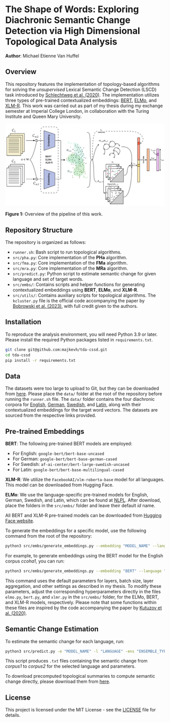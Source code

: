 # The Shape of Words: Exploring Diachronic Semantic Change Detection via High Dimensional Topological Data Analysis
**Author**: Michael Etienne Van Huffel


## Overview
This repository features the implementation of topology-based algorithms for solving the *unsupervised* Lexical Semantic Change Detection (LSCD) task introduced by [Schlechtweg et al. (2020)](https://aclanthology.org/2020.semeval-1.1.pdf). The implementation utilizes three types of pre-trained contextualized embeddings: [BERT](https://aclanthology.org/N19-1423.pdf), [ELMo](https://aclanthology.org/N18-1202.pdf), and [XLM-R](https://arxiv.org/pdf/1911.02116). This work was carried out as part of my thesis during my exchange semester at Imperial College London, in collaboration with the Turing Institute and Queen Mary University.

![Pipeline Overview](images/pipeline.png)

**Figure 1:** Overview of the pipeline of this work.


## Repository Structure

The repository is organized as follows:
- `runner.sh`: Bash script to run topological algorithms.
- `src/pha.py`: Core implementation of the **PHa** algorithm.
- `src/fma.py`: Core implementation of the **FMa** algorithm.
- `src/mra.py`: Core implementation of the **MRa** algorithm.
- `src/predict.py`: Python script to estimate semantic change for given language and set of target words.
- `src/embs/`: Contains scripts and helper functions for generating contextualized embeddings using **BERT**, **ELMo**, and **XLM-R**.
- `src/utils/`: Contains auxiliary scripts for topological algorithms. The `kcluster.py` file is the official code accompanying the paper by [Bobrowski et al. (2023)](https://www.mdpi.com/1099-4300/25/12/1587), with full credit given to the authors.


## Installation
To reproduce the analysis environment, you will need Python 3.9 or later. Please install the required Python packages listed in `requirements.txt`.

```bash
git clone git@github.com:majkevh/tda-cssd.git
cd tda-cssd
pip install -r requirements.txt
```

## Data
The datasets were too large to upload to Git, but they can be downloaded from [here](https://polybox.ethz.ch/index.php/s/ZUBow2472CY5JJJ). Please place the `data/` folder at the root of the repository before running the `runner.sh` file. The `data/` folder contains the four diachronic corpora for [English](https://www.ims.uni-stuttgart.de/en/research/resources/corpora/sem-eval-ulscd-eng/), [German](https://www.ims.uni-stuttgart.de/en/research/resources/corpora/sem-eval-ulscd-ger/), [Swedish](https://zenodo.org/record/3730550), and [Latin](https://zenodo.org/record/3734089), along with their contextualized embeddings for the target word vectors. The datasets are sourced from the respective links provided.



## Pre-trained Embeddings
**BERT**: The following pre-trained BERT models are employed:
  - For English: `google-bert/bert-base-uncased`
  - For German: `google-bert/bert-base-german-cased`
  - For Swedish: `af-ai-center/bert-large-swedish-uncased`
  - For Latin: `google-bert/bert-base-multilingual-cased`

**XLM-R**: We utilize the `FacebookAI/xlm-roberta-base` model for all languages. This model can be downloaded from Hugging Face.

**ELMo**: We use the language-specific pre-trained models for English, German, Swedish, and Latin, which can be found at [NLPL](https://github.com/HIT-SCIR/ELMoForManyLangs/tree/master?tab=readme-ov-file). After download, place the folders in the `src/embs/` folder and leave their default *id* name.

All BERT and XLM-R  pre-trained models can be downloaded from [Hugging Face website](https://huggingface.co). 

To generate the embeddings for a specific model, use the following command from the root of the repository:

```bash
python3 src/embs/generate_embeddings.py --embedding "MODEL_NAME" --language "LANGUAGE" --corpus "CORPUS"
```
For example, to generate embeddings using the BERT model for the English corpus *ccoha1*, you can run:

```bash
python3 src/embs/generate_embeddings.py --embedding "BERT" --language "english" --corpus "corpus1"
```
This command uses the default parameters for layers, batch size, layer aggregation, and other settings as described in my thesis. To modify these parameters, adjust the corresponding hyperparameters directly in the files `elmo.py`, `bert.py`, and `xlmr.py` in the `src/embs/` folder, for the ELMo, BERT, and XLM-R models, respectively. Please note that some functions within these files are inspired by the code accompanying the paper by [Kutuzov et al. (2020)](https://arxiv.org/pdf/2005.00050).

## Semantic Change Estimation
To estimate the semantic change for each language, run:

```bash
python3 src/predict.py -e "MODEL_NAME" -l "LANGUAGE" -ens "ENSEMBLE_TYPE" -a "ALGORITHM" -m "METRIC"
```

This script produces `.txt` files containing the semantic change from *corpus1* to *corpus2* for the selected language and parameters.

To download precomputed topological summaries to compute semantic change directly, please download them from [here](https://polybox.ethz.ch/index.php/s/ZUBow2472CY5JJJ).


## License
This project is licensed under the MIT License - see the [LICENSE](LICENSE) file for details.